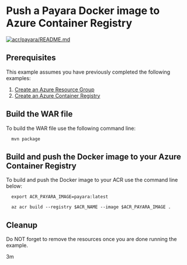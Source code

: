 
# Push a Payara Docker image to Azure Container Registry

[![acr/payara/README.md](https://github.com/Azure-Samples/java-on-azure-examples/actions/workflows/acr_payara_README_md.yml/badge.svg)](https://github.com/Azure-Samples/java-on-azure-examples/actions/workflows/acr_payara_README_md.yml)

## Prerequisites

This example assumes you have previously completed the following examples:

1. [Create an Azure Resource Group](../../group/create/README.md)
1. [Create an Azure Container Registry](../create/README.md)

<!-- 

  if [[ -z $REGION ]]; then
    export REGION=canadacentral
  fi

  -->
<!-- workflow.cron(0 1 * * 1) -->
<!-- workflow.include(../create/README.md) -->

## Build the WAR file

<!-- workflow.run()

  cd acr/payara

  -->

To build the WAR file use the following command line:

```shell
  mvn package
```

## Build and push the Docker image to your Azure Container Registry

To build and push the Docker image to your ACR use the command line below:

```shell
  export ACR_PAYARA_IMAGE=payara:latest

  az acr build --registry $ACR_NAME --image $ACR_PAYARA_IMAGE .
```

<!-- workflow.run()

  cd ../..

  -->

<!-- workflow.directOnly()

  export RESULT=$(az acr repository show --name $ACR_NAME --image $ACR_PAYARA_IMAGE)
  az group delete --name $RESOURCE_GROUP --yes || true
  if [[ -z $RESULT ]]; then
    echo "Unable to find $ACR_PAYARA_IMAGE image"
    exit 1
  fi

  -->

## Cleanup

Do NOT forget to remove the resources once you are done running the example.

3m
